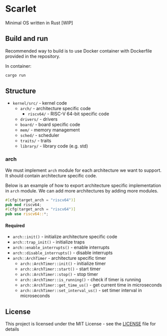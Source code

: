 # Scarlet
Minimal OS written in Rust [WIP]

## Build and run

Recommended way to build is to use Docker container with Dockerfile provided in the repository.

In container:

```bash
cargo run
```

## Structure

- `kernel/src/` - kernel code
    - `arch/` - architecture specific code
        - `riscv64/` - RISC-V 64-bit specific code
    - `drivers/` - drivers
    - `board/` - board specific code
    - `mem/` - memory management
    - `sched/` - scheduler
    - `traits/` - traits
    - `library/` - library code (e.g. std)

### arch

We must implement `arch` module for each architecture we want to support. It should contain architecture specific code.

Below is an example of how to export architecture specific implementation in `arch` module.
We can add more architectures by adding more modules.

```rust
#[cfg(target_arch = "riscv64")]
pub mod riscv64;
#[cfg(target_arch = "riscv64")]
pub use riscv64::*;
```

#### Required

- `arch::init()` - initialize architecture specific code
- `arch::trap_init()` - initialize traps
- `arch::enable_interrupts()` - enable interrupts
- `arch::disable_interrupts()` - disable interrupts
- `arch::ArchTimer` - architecture specific timer
    - `arch::ArchTimer::init()` - initialize timer
    - `arch::ArchTimer::start()` - start timer
    - `arch::ArchTimer::stop()` - stop timer
    - `arch::ArchTimer::is_running()` - check if timer is running
    - `arch::ArchTimer::get_time_us()` - get current time in microseconds
    - `arch::ArchTimer::set_interval_us()` - set timer interval in microseconds

## License

This project is licensed under the MIT License - see the [LICENSE](LICENSE) file for details
